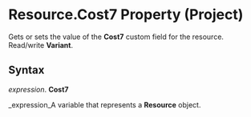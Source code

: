 
# Resource.Cost7 Property (Project)

Gets or sets the value of the  **Cost7** custom field for the resource. Read/write **Variant**.


## Syntax

 _expression_. **Cost7**

 _expression_A variable that represents a  **Resource** object.

